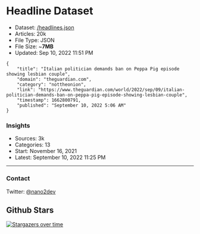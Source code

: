 # Headline Dataset

- Dataset: [/headlines.json](https://raw.githubusercontent.com/fwd/news/master/headlines.json) 
- Articles: 20k
- File Type: JSON
- File Size: ~**7MB**
- Updated: Sep 10, 2022 11:51 PM

```
{
    "title": "Italian politician demands ban on Peppa Pig episode showing lesbian couple",
    "domain": "theguardian.com",
    "category": "nottheonion",
    "link": "https://www.theguardian.com/world/2022/sep/09/italian-politician-demands-ban-on-peppa-pig-episode-showing-lesbian-couple",
    "timestamp": 1662800791,
    "published": "September 10, 2022 5:06 AM"
}
```

### Insights

- Sources: 3k
- Categories: 13
- Start: November 16, 2021
- Latest: September 10, 2022 11:25 PM

---

### Contact 

Twitter: [@nano2dev](https://twitter.com/nano2dev)

## Github Stars

[![Stargazers over time](https://starchart.cc/fwd/news.svg)](https://starchart.cc/fwd/news)
